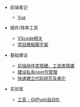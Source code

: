 <!--
 * @Author: ShawnPhang
 * @LastEditors: ShawnPhang
 * @Description: 
 * blog.palxp.com/book.palxp.com
-->

* 前端笔记
    * [Vue](articles/notes&record/vue.md)

* 插件/效率工具
    * [VScode相关](articles/vscode/vscode-plugins.md)
    * [项目模板脚手架](articles/plugins/tsn-cli.md)

* 基础建设
    * [前端组件库搭建、工具库搭建](articles/base/build-library.md)
    * [建设私有npm包管理](articles/base/npm.md)
    * [快速建立代码规范及美化](articles/plugins/norm.md)

* 实验室
    * [工具 - GitPush自动化](articles/plugins/gp-cli.md)
